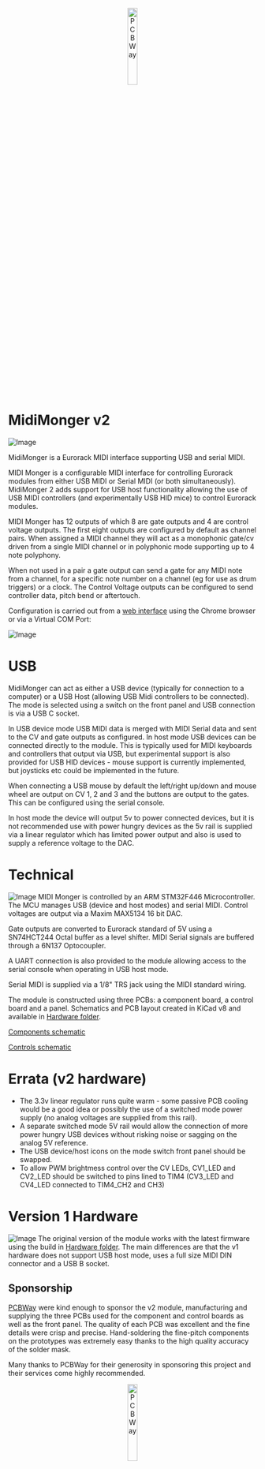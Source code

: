 <p align="center"><a href="https://www.pcbway.com"> <img src="https://s3-eu-west-1.amazonaws.com/tpd/logos/54695d4a00006400057b939d/0x0.png" alt="PCBWay" width=20%/></a></p>

# MidiMonger v2
![Image](https://github.com/dchwebb/MidiMonger/raw/master/pictures/midimonger2_front.jpg "icon")

MidiMonger is a Eurorack MIDI interface supporting USB and serial MIDI. 

MIDI Monger is a configurable MIDI interface for controlling Eurorack modules from either USB MIDI or Serial MIDI (or both simultaneously). MidiMonger 2 adds support for USB host functionality allowing the use of USB MIDI controllers (and experimentally USB HID mice) to control Eurorack modules.

MIDI Monger has 12 outputs of which 8 are gate outputs and 4 are control voltage outputs. The first eight outputs are configured by default as channel pairs. When assigned a MIDI channel they will act as a monophonic gate/cv driven from a single MIDI channel or in polyphonic mode supporting up to 4 note polyphony.

When not used in a pair a gate output can send a gate for any MIDI note from a channel, for a specific note number on a channel (eg for use as drum triggers) or a clock. The Control Voltage outputs can be configured to send controller data, pitch bend or aftertouch.

Configuration is carried out from a [web interface](https://htmlpreview.github.io/?https://github.com/dchwebb/MidiMonger/blob/master/WebEditor/index.html) using the Chrome browser or via a Virtual COM Port:

![Image](https://github.com/dchwebb/MidiMonger/raw/master/pictures/console.png "icon")

# USB
MidiMonger can act as either a USB device (typically for connection to a computer) or a USB Host (allowing USB Midi controllers to be connected). The mode is selected using a switch on the front panel and USB connection is via a USB C socket.

In USB device mode USB MIDI data is merged with MIDI Serial data and sent to the CV and gate outputs as configured. In host mode USB devices can be connected directly to the module. This is typically used for MIDI keyboards and controllers that output via USB, but experimental support is also provided for USB HID devices - mouse support is currently implemented, but joysticks etc could be implemented in the future.

When connecting a USB mouse by default the left/right up/down and mouse wheel are output on CV 1, 2 and 3 and the buttons are output to the gates. This can be configured using the serial console.

In host mode the device will output 5v to power connected devices, but it is not recommended use with power hungry devices as the 5v rail is supplied via a linear regulator which has limited power output and also is used to supply a reference voltage to the DAC.

# Technical
![Image](https://github.com/dchwebb/MidiMonger/raw/master/pictures/midimonger2_back3.jpg "icon")
MIDI Monger is controlled by an ARM STM32F446 Microcontroller. The MCU manages USB (device and host modes) and serial MIDI. Control voltages are output via a Maxim MAX5134 16 bit DAC.

Gate outputs are converted to Eurorack standard of 5V using a SN74HCT244 Octal buffer as a level shifter. MIDI Serial signals are buffered through a 6N137 Optocoupler.

A UART connection is also provided to the module allowing access to the serial console when operating in USB host mode.

Serial MIDI is supplied via a 1/8" TRS jack using the MIDI standard wiring.

The module is constructed using three PCBs: a component board, a control board and a panel. Schematics and PCB layout created in KiCad v8 and available in [Hardware folder](https://github.com/dchwebb/MidiMonger/tree/master/Hardware_v2).

[Components schematic](Hardware/MidiMonger_Components.pdf)

[Controls schematic](Hardware/MidiMonger_Controls.pdf)

# Errata (v2 hardware)
- The 3.3v linear regulator runs quite warm - some passive PCB cooling would be a good idea or possibly the use of a switched mode power supply (no analog voltages are supplied from this rail).
- A separate switched mode 5V rail would allow the connection of more power hungry USB devices without risking noise or sagging on the analog 5V reference.
- The USB device/host icons on the mode switch front panel should be swapped.
- To allow PWM brightmess control over the CV LEDs, CV1_LED and CV2_LED should be switched to pins lined to TIM4 (CV3_LED and CV4_LED connected to TIM4_CH2 and CH3)

# Version 1 Hardware
![Image](https://github.com/dchwebb/MidiMonger/raw/master/pictures/midimonger_front.jpg "icon")
The original version of the module works with the latest firmware using the build in [Hardware folder](https://github.com/dchwebb/MidiMonger/tree/master/MidiMonger2/v1Hardware). The main differences are that the v1 hardware does not support USB host mode, uses a full size MIDI DIN connector and a USB B socket.


Sponsorship
-----------

[PCBWay](https://www.pcbway.com/) were kind enough to sponsor the v2 module, manufacturing and supplying the three PCBs used for the component and control boards as well as the front panel. The quality of each PCB was excellent and the fine details were crisp and precise. Hand-soldering the fine-pitch components on the prototypes was extremely easy thanks to the high quality accuracy of the solder mask.

Many thanks to PCBWay for their generosity in sponsoring this project and their services come highly recommended.

<p align="center"><a href="https://www.pcbway.com"> <img src="https://s3-eu-west-1.amazonaws.com/tpd/logos/54695d4a00006400057b939d/0x0.png" alt="PCBWay" width=20%/></a></p>

